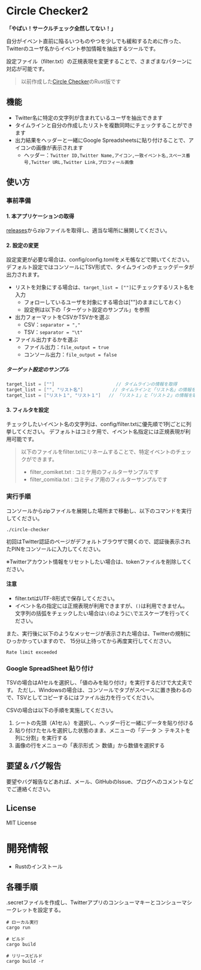 # Circle Checker2

**「やばい！サークルチェック全然してない！」**

自分がイベント直前に陥るいつものやつを少しでも緩和するために作った、
Twitterのユーザ名からイベント参加情報を抽出するツールです。

設定ファイル（filter.txt）の正規表現を変更することで、さまざまなパターンに対応が可能です。

> 以前作成した[Circle Checker](https://github.com/seriwb/circle-checker)のRust版です


## 機能

- Twitter名に特定の文字列が含まれているユーザを抽出できます
- タイムラインと自分の作成したリストを複数同時にチェックすることができます
- 出力結果をヘッダーと一緒にGoogle Spreadsheetsに貼り付けることで、アイコンの画像が表示されます
  - ヘッダー：`Twitter ID,Twitter Name,アイコン,一致イベント名,スペース番号,Twitter URL,Twitter Link,プロフィール画像`


## 使い方

### 事前準備

#### 1. 本アプリケーションの取得
[releases](https://github.com/seriwb/circle-checker2/releases/latest)からzipファイルを取得し、適当な場所に展開してください。

#### 2. 設定の変更
設定変更が必要な場合は、config/config.tomlをメモ帳などで開いてください。
デフォルト設定ではコンソールにTSV形式で、タイムラインのチェックデータが出力されます。

- リストを対象にする場合は、`target_list = [""]`にチェックするリスト名を入力  
  - フォローしているユーザを対象にする場合は[""]のままにしておく）
  - 設定例は以下の「ターゲット設定のサンプル」を参照
- 出力フォーマットをCSVかTSVかを選ぶ
  - CSV：`separator = ","`
  - TSV：`separator = "\t"`
- ファイル出力するかを選ぶ
  - ファイル出力：`file_output = true`
  - コンソール出力：`file_output = false`

##### ターゲット設定のサンプル

```groovy
target_list = [""]                       // タイムラインの情報を取得
target_list = ["", "リスト名"]           // タイムラインと「リスト名」の情報を取得
target_list = ["リスト１", "リスト１"]   // 「リスト１」と「リスト２」の情報を取得
```

#### 3. フィルタを設定
チェックしたいイベント名の文字列は、config/filter.txtに優先順で1列ごとに列挙してください。
デフォルトはコミケ用で、イベント名指定には正規表現が利用可能です。

> 以下のファイルをfilter.txtにリネームすることで、特定イベントのチェックができます。
> - filter_comiket.txt : コミケ用のフィルターサンプルです
> - filter_comitia.txt : コミティア用のフィルターサンプルです


### 実行手順

コンソールからzipファイルを展開した場所まで移動し、以下のコマンドを実行してください。

```
./circle-checker
```

初回はTwitter認証のページがデフォルトブラウザで開くので、認証後表示されたPINをコンソールに入力してください。

※Twitterアカウント情報をリセットしたい場合は、tokenファイルを削除してください。


#### 注意

- filter.txtはUTF-8形式で保存してください。  
- イベント名の指定には正規表現が利用できますが、`()`は利用できません。  
文字列の括弧をチェックしたい場合は`\(`のように`\`でエスケープを行ってください。

また、実行後に以下のようなメッセージが表示された場合は、Twitterの規制にひっかかっていますので、
15分以上待ってから再度実行してください。

```
Rate limit exceeded
```


### Google SpreadSheet 貼り付け

TSVの場合はA1セルを選択し、「値のみを貼り付け」を実行するだけで大丈夫です。
ただし、Windowsの場合は、コンソールでタブがスペースに置き換わるので、TSVとしてコピーするにはファイル出力を行ってください。

CSVの場合は以下の手順を実施してください。

1. シートの先頭（A1セル）を選択し、ヘッダー行と一緒にデータを貼り付ける
2. 貼り付けたセルを選択した状態のまま、メニューの「データ ＞ テキストを列に分割」を実行する
3. 画像の行をメニューの「表示形式 ＞ 数値」から数値を選択する




## 要望＆バグ報告

要望やバグ報告などあれば、メール、GitHubのIssue、ブログへのコメントなどでご連絡ください。


## License

MIT License



# 開発情報

- Rustのインストール

## 各種手順

.secretファイルを作成し、Twitterアプリのコンシューマキーとコンシューマシークレットを設定する。

```
# ローカル実行
cargo run

# ビルド
cargo build

# リリースビルド
cargo build -r
```
